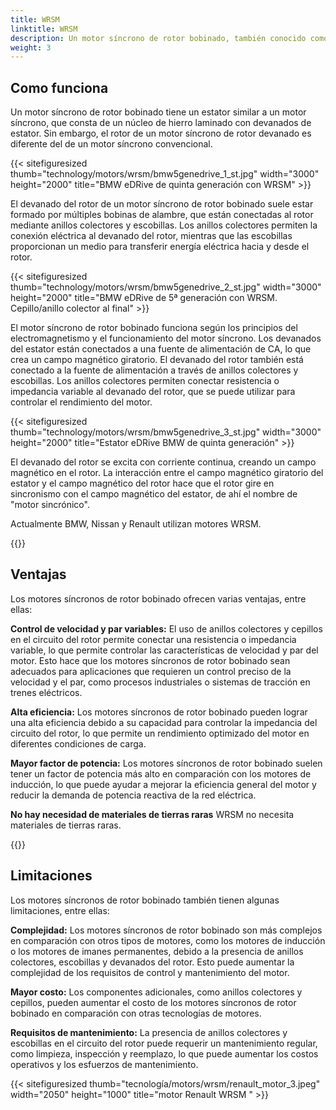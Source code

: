 ```yaml
---
title: WRSM
linktitle: WRSM
description: Un motor síncrono de rotor bobinado, también conocido como motor síncrono de anillos colectores o motor síncrono de excitación externa (EESM), es un tipo de motor eléctrico que combina características de motores síncronos y motores de inducción de rotor bobinado.
weight: 3
---
```

<!-- markdownlint-disable MD033 -->

## Como funciona

Un motor síncrono de rotor bobinado tiene un estator similar a un motor síncrono, que consta de un núcleo de hierro laminado con devanados de estator. Sin embargo, el rotor de un motor síncrono de rotor devanado es diferente del de un motor síncrono convencional.

{{< sitefiguresized thumb="technology/motors/wrsm/bmw5genedrive_1_st.jpg" width="3000" height="2000" title="BMW eDRive de quinta generación con WRSM" >}}

El devanado del rotor de un motor síncrono de rotor bobinado suele estar formado por múltiples bobinas de alambre, que están conectadas al rotor mediante anillos colectores y escobillas. Los anillos colectores permiten la conexión eléctrica al devanado del rotor, mientras que las escobillas proporcionan un medio para transferir energía eléctrica hacia y desde el rotor.

{{< sitefiguresized thumb="technology/motors/wrsm/bmw5genedrive_2_st.jpg" width="3000" height="2000" title="BMW eDRive de 5ª generación con WRSM. Cepillo/anillo colector al final" >}}

El motor síncrono de rotor bobinado funciona según los principios del electromagnetismo y el funcionamiento del motor síncrono. Los devanados del estator están conectados a una fuente de alimentación de CA, lo que crea un campo magnético giratorio. El devanado del rotor también está conectado a la fuente de alimentación a través de anillos colectores y escobillas. Los anillos colectores permiten conectar resistencia o impedancia variable al devanado del rotor, que se puede utilizar para controlar el rendimiento del motor.

{{< sitefiguresized thumb="technology/motors/wrsm/bmw5genedrive_3_st.jpg" width="3000" height="2000" title="Estator eDRive BMW de quinta generación" >}}

El devanado del rotor se excita con corriente continua, creando un campo magnético en el rotor. La interacción entre el campo magnético giratorio del estator y el campo magnético del rotor hace que el rotor gire en sincronismo con el campo magnético del estator, de ahí el nombre de "motor sincrónico".

Actualmente BMW, Nissan y Renault utilizan motores WRSM.



{{<evkxdisplayaddarticle />}}

## Ventajas

Los motores síncronos de rotor bobinado ofrecen varias ventajas, entre ellas:

**Control de velocidad y par variables:** El uso de anillos colectores y cepillos en el circuito del rotor permite conectar una resistencia o impedancia variable, lo que permite controlar las características de velocidad y par del motor. Esto hace que los motores síncronos de rotor bobinado sean adecuados para aplicaciones que requieren un control preciso de la velocidad y el par, como procesos industriales o sistemas de tracción en trenes eléctricos.

**Alta eficiencia:** Los motores síncronos de rotor bobinado pueden lograr una alta eficiencia debido a su capacidad para controlar la impedancia del circuito del rotor, lo que permite un rendimiento optimizado del motor en diferentes condiciones de carga.

**Mayor factor de potencia:** Los motores síncronos de rotor bobinado suelen tener un factor de potencia más alto en comparación con los motores de inducción, lo que puede ayudar a mejorar la eficiencia general del motor y reducir la demanda de potencia reactiva de la red eléctrica.

**No hay necesidad de materiales de tierras raras** WRSM no necesita materiales de tierras raras.

{{<evkxdisplayaddarticle />}}
## Limitaciones

Los motores síncronos de rotor bobinado también tienen algunas limitaciones, entre ellas:

**Complejidad:** Los motores síncronos de rotor bobinado son más complejos en comparación con otros tipos de motores, como los motores de inducción o los motores de imanes permanentes, debido a la presencia de anillos colectores, escobillas y devanados del rotor. Esto puede aumentar la complejidad de los requisitos de control y mantenimiento del motor.

**Mayor costo:** Los componentes adicionales, como anillos colectores y cepillos, pueden aumentar el costo de los motores síncronos de rotor bobinado en comparación con otras tecnologías de motores.

**Requisitos de mantenimiento:** La presencia de anillos colectores y escobillas en el circuito del rotor puede requerir un mantenimiento regular, como limpieza, inspección y reemplazo, lo que puede aumentar los costos operativos y los esfuerzos de mantenimiento.

{{< sitefiguresized thumb="tecnología/motors/wrsm/renault_motor_3.jpeg" width="2050" height="1000" title="motor Renault WRSM " >}}
